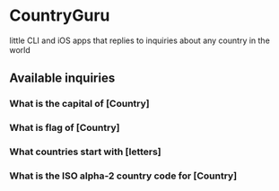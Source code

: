 # CountryGuru
little CLI and iOS apps that replies to inquiries about any country in the world

## Available inquiries

### What is the capital of [Country]
### What is flag of [Country]
### What countries start with [letters]
### What is the ISO alpha-2 country code for [Country]
